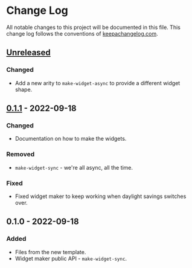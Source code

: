 # Change Log
All notable changes to this project will be documented in this file. This change log follows the conventions of [keepachangelog.com](http://keepachangelog.com/).

## [Unreleased]
### Changed
- Add a new arity to `make-widget-async` to provide a different widget shape.

## [0.1.1] - 2022-09-18
### Changed
- Documentation on how to make the widgets.

### Removed
- `make-widget-sync` - we're all async, all the time.

### Fixed
- Fixed widget maker to keep working when daylight savings switches over.

## 0.1.0 - 2022-09-18
### Added
- Files from the new template.
- Widget maker public API - `make-widget-sync`.

[Unreleased]: https://github.com/your-name/undeadgame/compare/0.1.1...HEAD
[0.1.1]: https://github.com/your-name/undeadgame/compare/0.1.0...0.1.1
